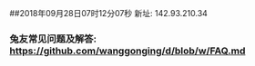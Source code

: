 ##2018年09月28日07时12分07秒 新址: 142.93.210.34
### 兔友常见问题及解答: https://github.com/wanggonging/d/blob/w/FAQ.md
